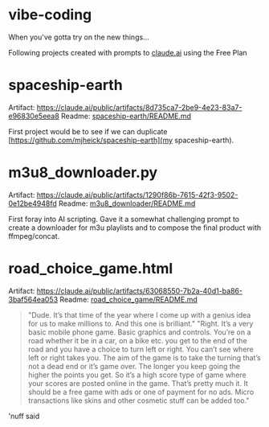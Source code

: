 # vibe-coding
When you've gotta try on the new things...

Following projects created with prompts to [claude.ai](https://claude.ai/) using the Free Plan

# spaceship-earth

Artifact: https://claude.ai/public/artifacts/8d735ca7-2be9-4e23-83a7-e96830e5eea8
Readme: [spaceship-earth/README.md]()

First project would be to see if we can duplicate [https://github.com/mjheick/spaceship-earth](my spaceship-earth).

# m3u8_downloader.py

Artifact: https://claude.ai/public/artifacts/1290f86b-7615-42f3-9502-0e12be4948fd
Readme: [m3u8_downloader/README.md]()

First foray into AI scripting. Gave it a somewhat challenging prompt to create a downloader for m3u playlists and to compose the final product with ffmpeg/concat.

# road_choice_game.html

Artifact: https://claude.ai/public/artifacts/63068550-7b2a-40d1-ba86-3baf564ea053
Readme: [road_choice_game/README.md]()

> "Dude. It’s that time of the year where I come up with a genius idea for us to make millions to. And this one is brilliant."
> "Right. It’s a very basic mobile phone game. Basic graphics and controls. You’re on a road whether it be in a car, on a bike etc. you get to the end of the road and you have a choice to turn left or right. You can’t see where left or right takes you. The aim of the game is to take the turning that’s not a dead end or it’s game over. The longer you keep going the higher the points you get. So it’s a high score type of game where your scores are posted online in the game. That’s pretty much it. It should be a free game with ads or one of payment for no ads. Micro transactions like skins and other cosmetic stuff can be added too."

'nuff said
